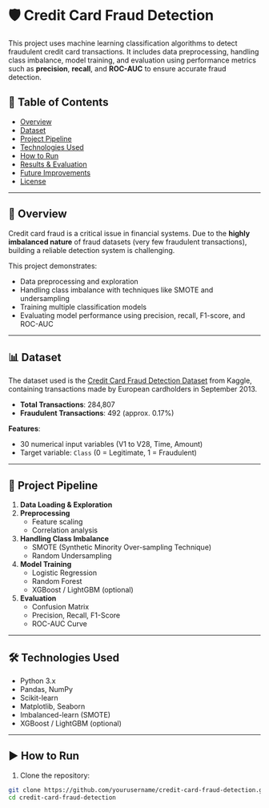 # 🛡️ Credit Card Fraud Detection

This project uses machine learning classification algorithms to detect fraudulent credit card transactions. It includes data preprocessing, handling class imbalance, model training, and evaluation using performance metrics such as **precision**, **recall**, and **ROC-AUC** to ensure accurate fraud detection.

## 📂 Table of Contents

- [Overview](#overview)
- [Dataset](#dataset)
- [Project Pipeline](#project-pipeline)
- [Technologies Used](#technologies-used)
- [How to Run](#how-to-run)
- [Results & Evaluation](#results--evaluation)
- [Future Improvements](#future-improvements)
- [License](#license)

---

## 📌 Overview

Credit card fraud is a critical issue in financial systems. Due to the **highly imbalanced nature** of fraud datasets (very few fraudulent transactions), building a reliable detection system is challenging.

This project demonstrates:
- Data preprocessing and exploration
- Handling class imbalance with techniques like SMOTE and undersampling
- Training multiple classification models
- Evaluating model performance using precision, recall, F1-score, and ROC-AUC

---

## 📊 Dataset

The dataset used is the [Credit Card Fraud Detection Dataset](https://www.kaggle.com/mlg-ulb/creditcardfraud) from Kaggle, containing transactions made by European cardholders in September 2013.

- **Total Transactions**: 284,807
- **Fraudulent Transactions**: 492 (approx. 0.17%)

**Features**:
- 30 numerical input variables (V1 to V28, Time, Amount)
- Target variable: `Class` (0 = Legitimate, 1 = Fraudulent)

---

## 🔁 Project Pipeline

1. **Data Loading & Exploration**
2. **Preprocessing**
   - Feature scaling
   - Correlation analysis
3. **Handling Class Imbalance**
   - SMOTE (Synthetic Minority Over-sampling Technique)
   - Random Undersampling
4. **Model Training**
   - Logistic Regression
   - Random Forest
   - XGBoost / LightGBM (optional)
5. **Evaluation**
   - Confusion Matrix
   - Precision, Recall, F1-Score
   - ROC-AUC Curve

---

## 🛠️ Technologies Used

- Python 3.x
- Pandas, NumPy
- Scikit-learn
- Matplotlib, Seaborn
- Imbalanced-learn (SMOTE)
- XGBoost / LightGBM (optional)

---

## ▶️ How to Run

1. Clone the repository:

```bash
git clone https://github.com/yourusername/credit-card-fraud-detection.git
cd credit-card-fraud-detection

